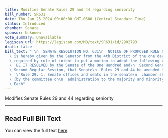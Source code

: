 ```yaml
---
title: Modifies Senate Rules 29 and 44 regarding seniority
bill_number: SR631
date: Thu Jan 25 2024 00:00:00 GMT-0600 (Central Standard Time)
status: Introduced
chamber: Senate
sponsor: Unknown
vote_summary: Unavailable
legiscan_url: https://legiscan.com/MO/text/SR631/id/2902793
draft: false
bill_text: "|\n  SENATE RESOLUTION NO. 631\n  NOTICE OF PROPOSED RULE CHANGE\n  Notice\
  \ is hereby given by the Senator from the 4th District of the one day notice\n \
  \ required by rule of intent to put a motion to adopt the following rule change:\n\
  \  BE IT RESOLVED by the Senate of the One Hundred and\n  Second General Assembly,\
  \ Second Regular Session, that Senate\n  Rules 29 and 44 be amended to read as follows:\n\
  \  \"Rule 29. 1. Senate offices and seats in the senate\n  chamber shall be assigned\
  \ [by the committee on\n  administration to the majority and minority caucuses.\
  \ Each"
---
```

Modifies Senate Rules 29 and 44 regarding seniority

---

## Read Full Bill Text

You can view the full text [here](https://legiscan.com/MO/text/SR631/id/2902793).
